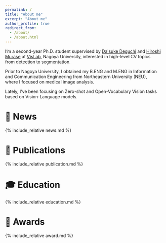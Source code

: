```yaml
---
permalink: /
title: "About me"
excerpt: "About me"
author_profile: true
redirect_from: 
  - /about/
  - /about.html
---
```


I’m a second-year Ph.D. student supervised by [Daisuke Deguchi](https://scholar.google.com.hk/citations?hl=zh-CN&user=OO215U0AAAAJ) and [Hiroshi Murase](https://scholar.google.com.hk/citations?hl=zh-CN&user=T2O1-JgAAAAJ) at [VisLab](https://www.vislab.is.i.nagoya-u.ac.jp), Nagoya University, interested in high-level CV topics from detection to segmentation.

Prior to Nagoya University, I obtained my B.ENG and M.ENG in Information and Communication Engineering from Northeastern University (NEU), where I focused on medical image analysis.

Lately, I’ve been focusing on Zero-shot and Open-Vocabulary Vision tasks based on Vision-Language models.


📰 News
======
  {% include_relative news.md %}

📖 Publications
======
  {% include_relative publication.md %}

🎓 Education
======
  {% include_relative education.md %}

🏅 Awards
======
  {% include_relative award.md %}
